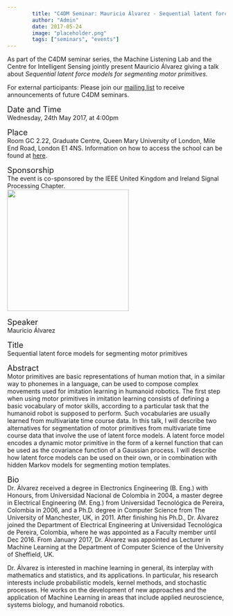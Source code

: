 ```yaml
---
        title: "C4DM Seminar: Mauricio Álvarez - Sequential latent force models for segmenting motor primitives "
        author: "Admin"
        date: 2017-05-24
        image: "placeholder.png"
        tags: ["seminars", "events"]
---
```


As part of the C4DM seminar series, the Machine Listening Lab and the Centre for Intelligent Sensing jointly present Mauricio Álvarez giving a talk about <em>Sequential latent force models for segmenting motor primitives</em>.

<p>For external participants: Please join our <a href="/seminars.html">mailing list</a> to receive announcements of future C4DM seminars.</p>

<span style="font-size: 130%;">Date and Time</span></br>
Wednesday, 24th May 2017, at 4:00pm

<span style="font-size: 130%;">Place</span></br>
Room GC 2.22, Graduate Centre, Queen Mary University of London, Mile End Road, London E1 4NS. Information on how to access the school can be found at <a href="http://www.eecs.qmul.ac.uk/contact-us/">here</a>.

<span style="font-size: 130%;">Sponsorship</span></br>
The event is co-sponsored by the IEEE United Kingdom and Ireland Signal Processing Chapter.<br />
<img style="width:20em;" src="https://signalprocessingsociety.org/sites/all/themes/evolve_sub/assets/images/sps-logo.png" />

<span style="font-size: 130%;">Speaker</span></br>
Mauricio Álvarez

<span style="font-size: 130%;">Title</span></br>
Sequential latent force models for segmenting motor primitives 

<span style="font-size: 130%;">Abstract</span></br>
Motor primitives are basic representations of human motion that, in a similar way to phonemes in a language, can be used to compose complex movements used for imitation learning in humanoid robotics. The first step when using motor primitives in imitation learning consists of defining a basic vocabulary of motor skills, according to a particular task that the humanoid robot is supposed to perform. Such vocabularies are usually learned from multivariate time course data. In this talk, I will describe two alternatives for segmentation of motor primitives from multivariate time course data that involve the use of latent force models. A latent force model encodes a dynamic motor primitive in the form of a kernel function that can be used as the covariance function of a Gaussian process. I will describe how latent force models can be used on their own, or in combination with hidden Markov models for segmenting motion templates. 

<span style="font-size: 130%;">Bio</span></br>
Dr. Álvarez  received a degree in Electronics Engineering (B. Eng.) with Honours, from Universidad Nacional de Colombia in 2004, a master degree in Electrical Engineering (M. Eng.) from Universidad Tecnológica de Pereira, Colombia in 2006, and a Ph.D. degree in Computer Science from The University of Manchester, UK, in 2011. After finishing his Ph.D., Dr. Álvarez joined the Department of Electrical Engineering at Universidad Tecnológica de Pereira, Colombia, where he was appointed as a Faculty member until Dec 2016. From January 2017, Dr. Álvarez was appointed as Lecturer in Machine Learning at the Department of Computer Science of the University of Sheffield, UK.

Dr. Álvarez is interested in machine learning in general, its interplay with mathematics and statistics, and its applications. In particular, his research interests include probabilistic models, kernel methods, and stochastic processes. He works on the development of new approaches and the application of Machine Learning in areas that include applied neuroscience, systems biology, and humanoid robotics.

